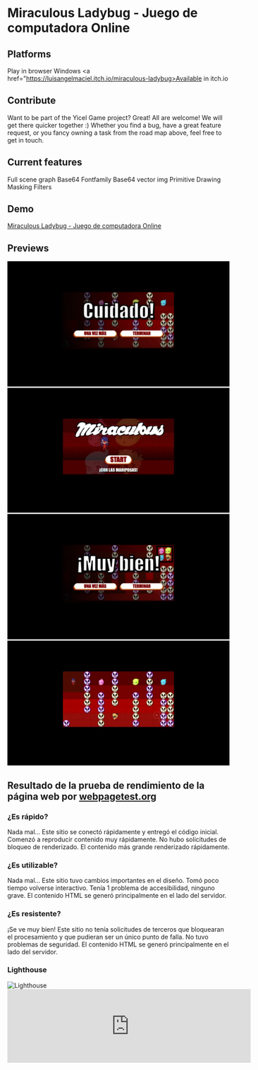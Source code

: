 # Miraculous Ladybug - Juego de computadora Online 

## Platforms
Play in browser Windows 
<a href="https://luisangelmaciel.itch.io/miraculous-ladybug>Available in itch.io</a> 

## Contribute
Want to be part of the Yicel Game project? Great! All are welcome! We will get there quicker together :) Whether you find a bug, have a great feature request, or you fancy owning a task from the road map above, feel free to get in touch.

## Current features
Full scene graph
Base64 Fontfamily
Base64 vector img
Primitive Drawing
Masking
Filters

## Demo
<a href="https://luisangelmaciel.github.io/yicel/" target="_blank"> Miraculous Ladybug - Juego de computadora Online </a>

## Previews
<img src="img/Captura de pantalla miraculous game.webp" alt="Screenshot Miraculous Ladybug - Juego de computadora Online" >
<img src="img/Captura de pantalla miraculous ladybug.webp" alt="Screenshot Miraculous Ladybug - Juego de computadora Online" >
<img src="img/Captura de pantalla miraculous yicel.webp" alt="Screenshot Miraculous Ladybug - Juego de computadora Online" >
<img src="img/Captura de pantalla miraculous.webp" alt="Screenshot Miraculous Ladybug - Juego de computadora Online" >

<!-- Terminar https://github.com/luisangelmaciel/flathub https://docs.flathub.org/docs/for-app-authors/submission/  -->

## Resultado de la prueba de rendimiento de la página web  por <a href="https://www.webpagetest.org/">webpagetest.org</a>

### ¿Es rápido?
Nada mal... Este sitio se conectó rápidamente y entregó el código inicial. Comenzó a reproducir contenido muy rápidamente. No hubo solicitudes de bloqueo de renderizado. El contenido más grande renderizado rápidamente.

### ¿Es utilizable?
Nada mal... Este sitio tuvo cambios importantes en el diseño. Tomó poco tiempo volverse interactivo. Tenía 1 problema de accesibilidad, ninguno grave. El contenido HTML se generó principalmente en el lado del servidor.


### ¿Es resistente?
¡Se ve muy bien! Este sitio no tenía solicitudes de terceros que bloquearan el procesamiento y que pudieran ser un único punto de falla. No tuvo problemas de seguridad. El contenido HTML se generó principalmente en el lado del servidor.

### Lighthouse
<img src="" alt="Lighthouse" >

<iframe frameborder="0" src="https://itch.io/embed/2260028?dark=true" width="552" height="167"><a href="https://luisangelmaciel.itch.io/miraculous-ladybug">Miraculous Ladybug - Juego de computadora Online by heyLuisAngel</a></iframe>
